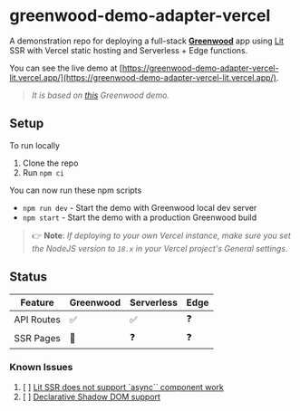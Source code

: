 # greenwood-demo-adapter-vercel

A demonstration repo for deploying a full-stack [**Greenwood**](https://www.greenwoodjs.io/) app using [Lit](https://lit.dev/) SSR with Vercel static hosting and Serverless + Edge functions.

You can see the live demo at [https://greenwood-demo-adapter-vercel-lit.vercel.app/](https://greenwood-demo-adapter-vercel-lit.vercel.app/).

> _It is based on [this](https://github.com/ProjectEvergreen/greenwood-demo-adapter-vercel) Greenwood demo._

## Setup

To run locally
1. Clone the repo
1. Run `npm ci`

You can now run these npm scripts
- `npm run dev` - Start the demo with Greenwood local dev server
- `npm start` - Start the demo with a production Greenwood build

> 👉 **Note**: _If deploying to your own Vercel instance, make sure you set the NodeJS version to `18.x` in your Vercel project's General settings_.

## Status

|Feature    |Greenwood |Serverless|Edge|
|---------- |----------|----------|----|
|API Routes |   ✅     |  ✅       | ❓ |
|SSR Pages  |   🚫     |  ❓       | ❓ |

### Known Issues
1. [ ] [Lit SSR does not support `async`` component work](https://github.com/thescientist13/greenwood-demo-adapter-vercel-lit/issues/3)
1. [ ] [Declarative Shadow DOM support](https://github.com/thescientist13/greenwood-demo-adapter-vercel-lit/issues/4)